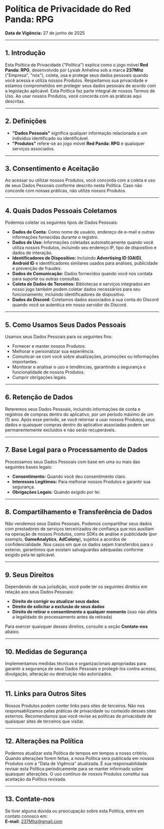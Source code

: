 # Política de Privacidade do Red Panda: RPG
**Data de Vigência:** 27 de junho de 2025

---

## 1. Introdução
Esta Política de Privacidade ("Política") explica como o jogo móvel **Red Panda: RPG**, desenvolvido por Lysiak Anhelina sob a marca **237Mhz** ("Empresa", "nós"), coleta, usa e protege seus dados pessoais quando você acessa e utiliza nossos Produtos. Respeitamos sua privacidade e estamos comprometidos em proteger seus dados pessoais de acordo com a legislação aplicável. Esta Política faz parte integral de nossos Termos de Uso. Ao usar nossos Produtos, você concorda com as práticas aqui descritas.

---

## 2. Definições
- **"Dados Pessoais"** significa qualquer informação relacionada a um indivíduo identificado ou identificável.  
- **"Produtos"** refere-se ao jogo móvel **Red Panda: RPG** e quaisquer serviços associados.

---

## 3. Consentimento e Aceitação
Ao acessar ou utilizar nossos Produtos, você concorda com a coleta e uso de seus Dados Pessoais conforme descrito nesta Política. Caso não concorde com nossas práticas, não utilize nossos Produtos.

---

## 4. Quais Dados Pessoais Coletamos
Podemos coletar os seguintes tipos de Dados Pessoais:

- **Dados de Conta:** Como nome de usuário, endereço de e-mail e outras informações fornecidas durante o registro.  
- **Dados de Uso:** Informações coletadas automaticamente quando você utiliza nossos Produtos, incluindo seu endereço IP, tipo de dispositivo e dados de interação.  
- **Identificadores de Dispositivo:** Incluindo **Advertising ID (GAID)**, **Android ID** e identificadores similares usados para análises, publicidade e prevenção de fraudes.  
- **Dados de Comunicação:** Dados fornecidos quando você nos contata para suporte ou outras consultas.  
- **Coleta de Dados de Terceiros:** Bibliotecas e serviços integrados em nosso jogo também podem coletar dados necessários para seu funcionamento, incluindo identificadores de dispositivo.  
- **Dados do Discord:** Coletamos dados associados à sua conta do Discord quando você se autentica em nosso servidor do Discord.

---

## 5. Como Usamos Seus Dados Pessoais
Usamos seus Dados Pessoais para os seguintes fins:

- Fornecer e manter nossos Produtos.  
- Melhorar e personalizar sua experiência.  
- Comunicar-se com você sobre atualizações, promoções ou informações importantes.  
- Monitorar e analisar o uso e tendências, garantindo a segurança e funcionalidade de nossos Produtos.  
- Cumprir obrigações legais.

---

## 6. Retenção de Dados
Reteremos seus Dados Pessoais, incluindo informações de conta e registros de compras dentro do aplicativo, por um período máximo de um (1) ano. Após esse período, se você retornar a usar nossos Produtos, seus dados e quaisquer compras dentro do aplicativo associadas podem ser permanentemente excluídos e não serão recuperáveis.

---

## 7. Base Legal para o Processamento de Dados
Processamos seus Dados Pessoais com base em uma ou mais das seguintes bases legais:

- **Consentimento:** Quando você deu consentimento claro.  
- **Interesses Legítimos:** Para melhorar nossos Produtos e garantir sua segurança.  
- **Obrigações Legais:** Quando exigido por lei.

---

## 8. Compartilhamento e Transferência de Dados
Não vendemos seus Dados Pessoais. Podemos compartilhar seus dados com prestadores de serviços terceirizados de confiança que nos auxiliam na operação de nossos Produtos, como SDKs de análise e publicidade (por exemplo, **GameAnalytics**, **AdColony**), sujeitos a acordos de confidencialidade. Nos casos em que os dados sejam transferidos para o exterior, garantimos que existam salvaguardas adequadas conforme exigido pela lei aplicável.

---

## 9. Seus Direitos
Dependendo de sua jurisdição, você pode ter os seguintes direitos em relação aos seus Dados Pessoais:

- **Direito de corrigir ou atualizar seus dados**  
- **Direito de solicitar a exclusão de seus dados**  
- **Direito de retirar o consentimento a qualquer momento** (isso não afeta a legalidade do processamento antes da retirada)

Para exercer quaisquer desses direitos, consulte a seção **Contate-nos** abaixo.

---

## 10. Medidas de Segurança
Implementamos medidas técnicas e organizacionais apropriadas para garantir a segurança de seus Dados Pessoais e protegê-los contra acesso, divulgação, alteração ou destruição não autorizados.

---

## 11. Links para Outros Sites
Nossos Produtos podem conter links para sites de terceiros. Não nos responsabilizamos pelas práticas de privacidade ou conteúdo desses sites externos. Recomendamos que você revise as políticas de privacidade de quaisquer sites de terceiros que visitar.

---

## 12. Alterações na Política
Podemos atualizar esta Política de tempos em tempos a nosso critério. Quando alterações forem feitas, a nova Política será publicada em nossos Produtos com a "Data de Vigência" atualizada. É sua responsabilidade revisar esta Política periodicamente para se manter informado sobre quaisquer alterações. O uso contínuo de nossos Produtos constitui sua aceitação da Política revisada.

---

## 13. Contate-nos
Se tiver alguma dúvida ou preocupação sobre esta Política, entre em contato conosco em:  
**E-mail:** [237Mhz@gmail.com](mailto:237Mhz@gmail.com)
